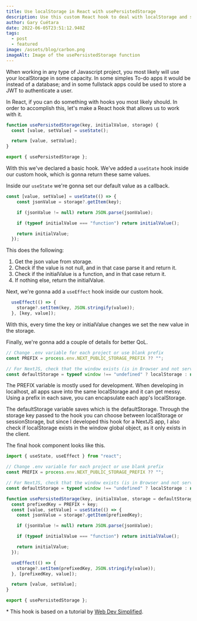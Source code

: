 ```yaml
---
title: Use localStorage in React with usePersistedStorage
description: Use this custom React hook to deal with localStorage and sessionStorage.
author: Gary Cuétara
date: 2022-06-05T23:51:12.940Z
tags:
  - post
  - featured
image: /assets/blog/carbon.png
imageAlt: Image of the usePersistedStorage function
---
```

When working in any type of Javascript project, you most likely will use your localStorage in some capacity. In some simples To-do apps it would be instead of a database; and in some fullstack apps could be used to store a JWT to authenticate a user.

In React, if you can do something with hooks you most likely should. In order to accomplish this, let's make a React hook that allows us to work with it.

```javascript
function usePersistedStorage(key, initialValue, storage) {
  const [value, setValue] = useState();

  return [value, setValue];
}

export { usePersistedStorage };
```

With this we've declared a basic hook. We've added a `useState` hook inside our custom hook, which is gonna return these same values.

Inside our `useState` we're gonna set our default value as a callback.

```javascript
const [value, setValue] = useState(() => {
    const jsonValue = storage?.getItem(key);

    if (jsonValue != null) return JSON.parse(jsonValue);

    if (typeof initialValue === "function") return initialValue();

    return initialValue;
  });
```

This does the following:

1. Get the json value from storage.
2. Check if the value is not null, and in that case parse it and return it.
3. Check if the initialValue is a function, and in that case return it.
4. If nothing else, return the initialValue.

Next, we're gonna add a `useEffect` hook inside our custom hook.

```javascript
  useEffect(() => {
    storage?.setItem(key, JSON.stringify(value));
  }, [key, value]);
```

With this, every time the key or initialValue changes we set the new value in the storage.

Finally, we're gonna add a couple of details for better QoL. 

```javascript
// Change .env variable for each project or use blank prefix
const PREFIX = process.env.NEXT_PUBLIC_STORAGE_PREFIX ?? "";

// For NextJS, check that the window exists (is in Browser and not server) to get storage
const defaultStorage = typeof window !== "undefined" ? localStorage : null;
```

The PREFIX variable is mostly used for development. When developing in localhost, all apps save into the same localStorage and it can get messy. Using a prefix in each save, you can encapsulate each app's localStorage.

The defaultStorage variable saves which is the defaultStorage. Through the storage key passed to the hook you can choose between localStorage or sessionStorage, but since I developed this hook for a NextJS app, I also check if localStorage exists in the window global object, as it only exists in the client.

The final hook component looks like this.

```javascript
import { useState, useEffect } from "react";

// Change .env variable for each project or use blank prefix
const PREFIX = process.env.NEXT_PUBLIC_STORAGE_PREFIX ?? "";

// For NextJS, check that the window exists (is in Browser and not server) to get storage
const defaultStorage = typeof window !== "undefined" ? localStorage : null;

function usePersistedStorage(key, initialValue, storage = defaultStorage) {
  const prefixedKey = PREFIX + key;
  const [value, setValue] = useState(() => {
    const jsonValue = storage?.getItem(prefixedKey);

    if (jsonValue != null) return JSON.parse(jsonValue);

    if (typeof initialValue === "function") return initialValue();

    return initialValue;
  });

  useEffect(() => {
    storage?.setItem(prefixedKey, JSON.stringify(value));
  }, [prefixedKey, value]);

  return [value, setValue];
}

export { usePersistedStorage };
```

\* This hook is based on a tutorial by [Web Dev Simplified](https://www.youtube.com/c/WebDevSimplified).